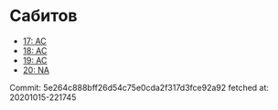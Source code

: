 # Сабитов
- [17: AC](17.md)
- [18: AC](18.md)
- [19: AC](19.md)
- [20: NA](20.md)

Commit: 5e264c888bff26d54c75e0cda2f317d3fce92a92
 fetched at: 20201015-221745
